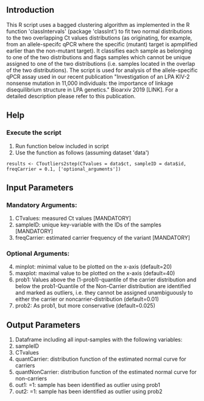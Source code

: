 
## Introduction
This R script uses a bagged clustering algorithm as implemented in the R function 'classIntervals' (package 'classInt') to fit two normal distributions to the two overlapping Ct values distributions (as originating, for example, from an allele-specifc qPCR where the specific (mutant) target is apmplified earlier than the non-mutant target). It classifies each sample as belonging to one of the two distributions and flags samples which cannot be unique assigned to one of the two distributions (i.e. samples located in the overlap of the two distributions).
The script is used for analysis of the allele-specific qPCR assay used in our recent publication "Investigation of an LPA KIV-2 nonsense mutation in 11,000 individuals: the importance of linkage disequilibrium structure in LPA genetics." Bioarxiv 2019 [LINK]. For a detailed description please refer to this publication. 


## Help

### Execute the script
 1. Run function below included in script
 2. Use the function as follows (assuming dataset 'data')
    
 `results <- CToutliers2step(CTvalues = data$ct,
                           sampleID = data$id,
                           freqCarrier = 0.1,
                           ['optional_arguments'])`
 
## Input Parameters 
### Mandatory Arguments:
 1. CTvalues: measured Ct values [MANDATORY]
 2. sampleID: unique key-variable with the IDs of the samples  [MANDATORY]
 3. freqCarrier: estimated carrier frequency of the variant  [MANDATORY]

### Optional Arguments:
 4. minplot: minimal value to be plotted on the x-axis (default=20)
 5. maxplot: maximal value to be plotted on the x-axis (default=40)
 6. prob1:  Values above the (1-prob1)-quantile of the carrier distribution and below the prob1-Quantile of the Non-Carrier distribution are identified and marked as outliers, i.e. they cannot be assigned unambiguously to either the carrier or noncarrier-distribution (default=0.01)
 7. prob2:  As prob1, but more conservative (default=0.025)


## Output Parameters 
 1. Dataframe including all input-samples with the following variables:
 2. sampleID
 3. CTvalues
 4. quantCarrier: distribution function of the estimated normal curve for carriers
 5. quantNonCarrier: distribution function of the estimated normal curve for non-carriers
 6. out1: =1: sample has been identified as outlier using prob1  
 7. out2: =1: sample has been identified as outlier using prob2 


